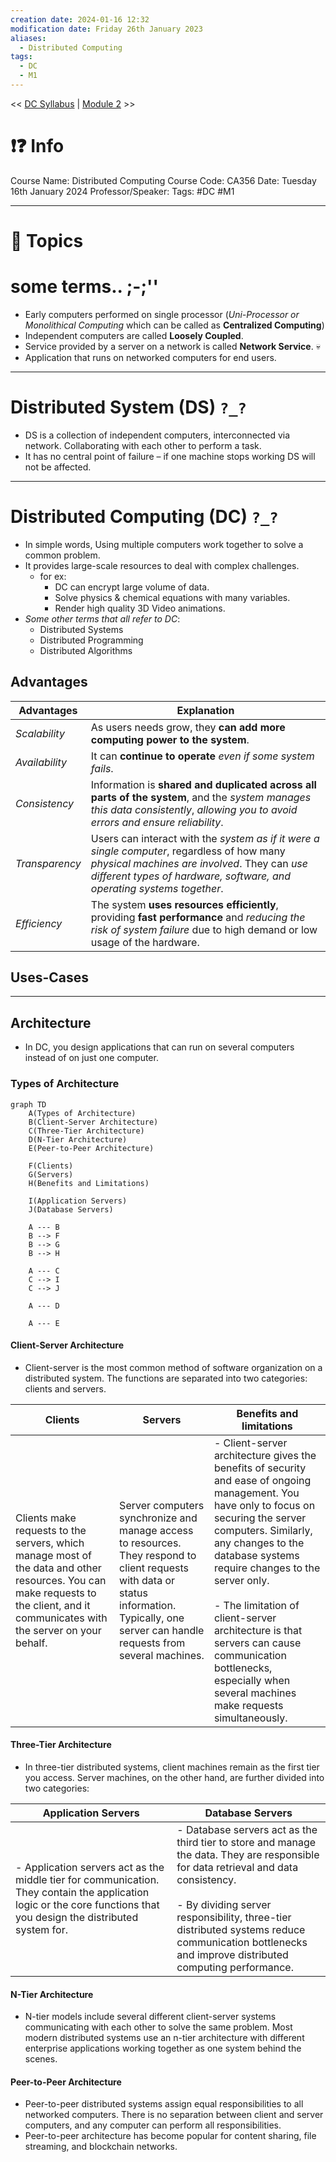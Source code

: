 ```yaml
---
creation date: 2024-01-16 12:32
modification date: Friday 26th January 2023
aliases:
  - Distributed Computing
tags:
  - DC
  - M1
---
```


<< [DC Syllabus](Sem_6/Distributed_Computing/index.md) | [Module 2](Sem_6/Distributed_Computing/Notes/Module_2.md) >>

# ❗❓ Info
Course Name: Distributed Computing
Course Code: CA356
Date: Tuesday 16th January 2024
Professor/Speaker: 
Tags: #DC #M1

---
# 📃 Topics

# **some terms.. ;-;''**
- Early computers performed on single processor (*Uni-Processor or Monolithical Computing* which can be called as **Centralized Computing**)
- Independent computers are called **Loosely Coupled**.
- Service provided by a server on a network is called **Network Service**. 💀
- Application that runs on networked computers for end users.

---
# **Distributed System (DS) `?_?`**
- DS is a collection of independent computers, interconnected via network. Collaborating with each other to perform a task.
- It has no central point of failure – if one machine stops working DS will not be affected.
---
# **Distributed Computing (DC) `?_?`**
- In simple words, Using multiple computers work together to solve a common problem.
- It provides large-scale resources to deal with complex challenges.
	- for ex: 
		- DC can encrypt large volume of data.
		- Solve physics & chemical equations with many variables.
		- Render high quality 3D Video animations.
- *Some other terms that all refer to DC*:
	- Distributed Systems
	- Distributed Programming
	- Distributed Algorithms
## Advantages
| **Advantages** | Explanation                                                                                                                                                                       |
| -------------- | ---------------------------------------------------------------------------------------------------------------------------------------------------------------------- |
| *Scalability*  | As users needs grow, they **can add more computing power to the system**. |
| *Availability* | It can **continue to operate** *even if some system fails*.                                                                                                                                                                       |
| *Consistency*  | Information is **shared and duplicated across all parts of the system**, and the *system manages this data consistently*, *allowing you to avoid errors and ensure reliability*.                                                                                                                      |
| *Transparency* | Users can interact with the *system as if it were a single computer*, regardless of how many *physical machines are involved*. They can *use different types of hardware, software, and operating systems together*.                                                                                                                                                                       |
| *Efficiency*   | The system **uses resources efficiently**, providing **fast performance** and *reducing the risk of system failure* due to high demand or low usage of the hardware.                                                                                                                                                                       |

## Uses-Cases


---
## Architecture
- In DC, you design applications that can run on several computers instead of on just one computer.

### Types of Architecture
```mermaid
graph TD
    A(Types of Architecture)
    B(Client-Server Architecture)
    C(Three-Tier Architecture)
    D(N-Tier Architecture)
    E(Peer-to-Peer Architecture)
   
    F(Clients)
    G(Servers)
    H(Benefits and Limitations)
    
    I(Application Servers)
    J(Database Servers)
    
    A --- B
    B --> F
    B --> G
    B --> H
    
    A --- C
    C --> I
    C --> J
    
    A --- D
    
    A --- E
```
#### Client-Server Architecture
- Client-server is the most common method of software organization on a distributed system. The functions are separated into two categories: clients and servers.

| **Clients** | **Servers** | Benefits and limitations |
| ---- | ---- | ---- |
| Clients make requests to the servers, which manage most of the data and other resources. You can make requests to the client, and it communicates with the server on your behalf. | Server computers synchronize and manage access to resources. They respond to client requests with data or status information. Typically, one server can handle requests from several machines. | - Client-server architecture gives the benefits of security and ease of ongoing management. You have only to focus on securing the server computers. Similarly, any changes to the database systems require changes to the server only.<br><br>- The limitation of client-server architecture is that servers can cause communication bottlenecks, especially when several machines make requests simultaneously. |

#### Three-Tier Architecture
- In three-tier distributed systems, client machines remain as the first tier you access. Server machines, on the other hand, are further divided into two categories:

| **Application Servers**                                                                                                                                              | **Database Servers**                                                                                                                                                                                                                                                                              |
| -------------------------------------------------------------------------------------------------------------------------------------------------------------------- | ------------------------------------------------------------------------------------------------------------------------------------------------------------------------------------------------------------------------------------------------------------------------------------------------- |
| - Application servers act as the middle tier for communication. They contain the application logic or the core functions that you design the distributed system for. | - Database servers act as the third tier to store and manage the data. They are responsible for data retrieval and data consistency.<br><br>- By dividing server responsibility, three-tier distributed systems reduce communication bottlenecks and improve distributed computing performance. |

#### N-Tier Architecture
- N-tier models include several different client-server systems communicating with each other to solve the same problem. Most modern distributed systems use an n-tier architecture with different enterprise applications working together as one system behind the scenes.
#### Peer-to-Peer Architecture
- Peer-to-peer distributed systems assign equal responsibilities to all networked computers. There is no separation between client and server computers, and any computer can perform all responsibilities. 
- Peer-to-peer architecture has become popular for content sharing, file streaming, and blockchain networks.